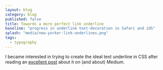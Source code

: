 ```yaml
---
layout: blog
category: blog
published: false
title: Towards a more perfect link underline
baseline: "progress in underline text-decoration in Safari and iOS"
splash: "media/new-yorker-link-underlines.png"
tags: 
  - typography
---
```


I became interested in trying to create the ideal text underline in CSS after reading an [excellent post][medium-post-underlines] about it on (and about) Medium.

[medium-post-underlines]: https://medium.com/designing-medium/crafting-link-underlines-on-medium-7c03a9274f9
